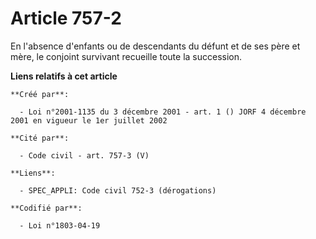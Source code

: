 # Article 757-2

En l'absence d'enfants ou de descendants du défunt et de ses père et mère, le conjoint survivant recueille toute la
succession.

**Liens relatifs à cet article**

	**Créé par**:

	  - Loi n°2001-1135 du 3 décembre 2001 - art. 1 () JORF 4 décembre 2001 en vigueur le 1er juillet 2002

	**Cité par**:

	  - Code civil - art. 757-3 (V)

	**Liens**:

	  - SPEC_APPLI: Code civil 752-3 (dérogations)

	**Codifié par**:

	  - Loi n°1803-04-19

